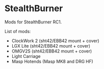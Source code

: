 # StealthBurner
Mods for StealthBurner RC1.<br>

List of mods:
- ClockWork 2 (sht42/EBB42 mount + cover)
- LGX Lite (sht42/EBB42 mount + cover)
- OMGV2S (sht42/EBB42 mount + cover)
- Light Carriage
- Masp Hotends (Masp MK8 and DRG HF)

